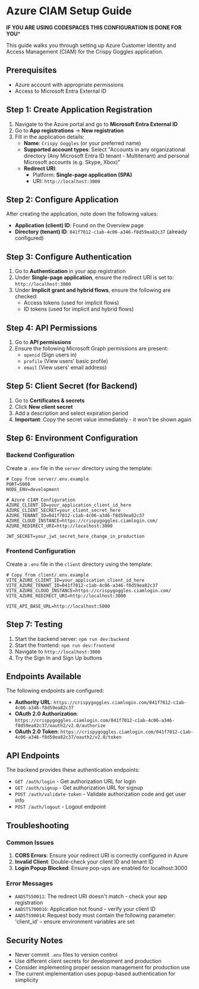# Azure CIAM Setup Guide

**IF YOU ARE USING CODESPACES THIS CONFIGURATION IS DONE FOR YOU***

This guide walks you through setting up Azure Customer Identity and Access Management (CIAM) for the Crispy Goggles application.

## Prerequisites

- Azure account with appropriate permissions
- Access to Microsoft Entra External ID

## Step 1: Create Application Registration

1. Navigate to the Azure portal and go to **Microsoft Entra External ID**
2. Go to **App registrations** → **New registration**
3. Fill in the application details:
   - **Name**: `Crispy Goggles` (or your preferred name)
   - **Supported account types**: Select "Accounts in any organizational directory (Any Microsoft Entra ID tenant - Multitenant) and personal Microsoft accounts (e.g. Skype, Xbox)"
   - **Redirect URI**:
     - Platform: **Single-page application (SPA)**
     - URI: `http://localhost:3000`

## Step 2: Configure Application

After creating the application, note down the following values:

- **Application (client) ID**: Found on the Overview page
- **Directory (tenant) ID**: `041f7012-c1ab-4c06-a346-f8d59ea82c37` (already configured)

## Step 3: Configure Authentication

1. Go to **Authentication** in your app registration
2. Under **Single-page application**, ensure the redirect URI is set to: `http://localhost:3000`
3. Under **Implicit grant and hybrid flows**, ensure the following are checked:
   - Access tokens (used for implicit flows)
   - ID tokens (used for implicit and hybrid flows)

## Step 4: API Permissions

1. Go to **API permissions**
2. Ensure the following Microsoft Graph permissions are present:
   - `openid` (Sign users in)
   - `profile` (View users' basic profile)
   - `email` (View users' email address)

## Step 5: Client Secret (for Backend)

1. Go to **Certificates & secrets**
2. Click **New client secret**
3. Add a description and select expiration period
4. **Important**: Copy the secret value immediately - it won't be shown again

## Step 6: Environment Configuration

### Backend Configuration

Create a `.env` file in the `server` directory using the template:

```env
# Copy from server/.env.example
PORT=5000
NODE_ENV=development

# Azure CIAM Configuration
AZURE_CLIENT_ID=your_application_client_id_here
AZURE_CLIENT_SECRET=your_client_secret_here
AZURE_TENANT_ID=041f7012-c1ab-4c06-a346-f8d59ea82c37
AZURE_CLOUD_INSTANCE=https://crispygoggles.ciamlogin.com/
AZURE_REDIRECT_URI=http://localhost:3000

JWT_SECRET=your_jwt_secret_here_change_in_production
```

### Frontend Configuration

Create a `.env` file in the `client` directory using the template:

```env
# Copy from client/.env.example
VITE_AZURE_CLIENT_ID=your_application_client_id_here
VITE_AZURE_TENANT_ID=041f7012-c1ab-4c06-a346-f8d59ea82c37
VITE_AZURE_CLOUD_INSTANCE=https://crispygoggles.ciamlogin.com/
VITE_AZURE_REDIRECT_URI=http://localhost:3000

VITE_API_BASE_URL=http://localhost:5000
```

## Step 7: Testing

1. Start the backend server: `npm run dev:backend`
2. Start the frontend: `npm run dev:frontend`
3. Navigate to `http://localhost:3000`
4. Try the Sign In and Sign Up buttons

## Endpoints Available

The following endpoints are configured:

- **Authority URL**: `https://crispygoggles.ciamlogin.com/041f7012-c1ab-4c06-a346-f8d59ea82c37`
- **OAuth 2.0 Authorization**: `https://crispygoggles.ciamlogin.com/041f7012-c1ab-4c06-a346-f8d59ea82c37/oauth2/v2.0/authorize`
- **OAuth 2.0 Token**: `https://crispygoggles.ciamlogin.com/041f7012-c1ab-4c06-a346-f8d59ea82c37/oauth2/v2.0/token`

## API Endpoints

The backend provides these authentication endpoints:

- `GET /auth/login` - Get authorization URL for login
- `GET /auth/signup` - Get authorization URL for signup
- `POST /auth/validate-token` - Validate authorization code and get user info
- `POST /auth/logout` - Logout endpoint

## Troubleshooting

### Common Issues

1. **CORS Errors**: Ensure your redirect URI is correctly configured in Azure
2. **Invalid Client**: Double-check your client ID and tenant ID
3. **Login Popup Blocked**: Ensure pop-ups are enabled for localhost:3000

### Error Messages

- `AADSTS50011`: The redirect URI doesn't match - check your app registration
- `AADSTS700016`: Application not found - verify your client ID
- `AADSTS90014`: Request body must contain the following parameter: 'client_id' - ensure environment variables are set

## Security Notes

- Never commit `.env` files to version control
- Use different client secrets for development and production
- Consider implementing proper session management for production use
- The current implementation uses popup-based authentication for simplicity
